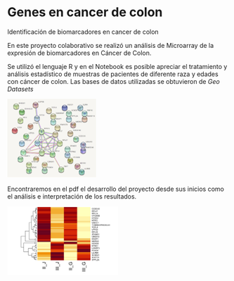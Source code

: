 # Genes en cancer de colon
Identificación de biomarcadores en cancer de colon 

En este proyecto colaborativo se realizó un análisis de Microarray de la expresión de biomarcadores en Cáncer de Colon.
 
Se utilizó el lenguaje R y en el Notebook es posible apreciar el tratamiento y análisis estadístico de muestras de pacientes de diferente raza y edades con cáncer de colon. Las bases de datos utilizadas se obtuvieron de *Geo Datasets*

<img src= "images/interacciongenes.png" width=40% height=40%>

Encontraremos en el pdf el desarrollo del proyecto desde sus inicios como el análisis e interpretación de los resultados. 

<img src= "images/mapadecalor.png" width=50% height=50%>
